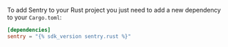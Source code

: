 To add Sentry to your Rust project you just need to add a new dependency to your `Cargo.toml`:

```toml
[dependencies]
sentry = "{% sdk_version sentry.rust %}"
```
